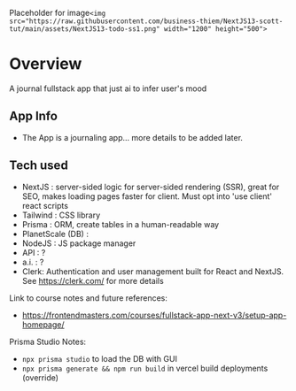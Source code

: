 Placeholder for image`<img src="https://raw.githubusercontent.com/business-thiem/NextJS13-scott-tut/main/assets/NextJS13-todo-ss1.png" width="1200" height="500">`

# Overview

A journal fullstack app that just ai to infer user's mood

## App Info

- The App is a journaling app... more details to be added later.

## Tech used

- NextJS : server-sided logic for server-sided rendering (SSR), great for SEO, makes loading pages faster for client. Must opt into 'use client' react scripts
- Tailwind : CSS library
- Prisma : ORM, create tables in a human-readable way
- PlanetScale (DB) :
- NodeJS : JS package manager
- API : ?
- a.i. : ?
- Clerk: Authentication and user management built for React and NextJS. See https://clerk.com/ for more details

Link to course notes and future references:

- https://frontendmasters.com/courses/fullstack-app-next-v3/setup-app-homepage/

Prisma Studio Notes:

- `npx prisma studio` to load the DB with GUI
- `npx prisma generate && npm run build` in vercel build deployments (override)
